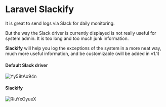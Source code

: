# Laravel Slackify

It is great to send logs via Slack for daily monitoring.

But the way the Slack driver is currently displayed is not really useful for system admin. It is too long and too much junk information.

**Slackify** will help you log the exceptions of the system in a more neat way, much more useful information, and be customizable (will be added in v1.1)

#### Default Slack driver
![Yy58tAo94n](https://user-images.githubusercontent.com/53640239/62410167-6ad94f00-b60c-11e9-9a89-9d05c98ba56c.png)

#### Slackify
![RiuYxOyueX](https://user-images.githubusercontent.com/53640239/62410174-77f63e00-b60c-11e9-8cc3-e4e7abeeae64.png)